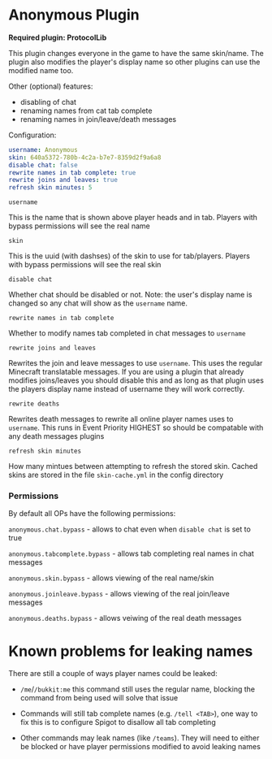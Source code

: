 # Anonymous Plugin

**Required plugin: ProtocolLib**

This plugin changes everyone in the game to have the same skin/name. The
plugin also modifies the player's display name so other plugins can use 
the modified name too.

Other (optional) features:

- disabling of chat
- renaming names from cat tab complete
- renaming names in join/leave/death messages

Configuration:

```yaml
username: Anonymous
skin: 640a5372-780b-4c2a-b7e7-8359d2f9a6a8
disable chat: false
rewrite names in tab complete: true
rewrite joins and leaves: true
refresh skin minutes: 5
```

`username`

This is the name that is shown above player heads and in tab. Players
with bypass permissions will see the real name

`skin` 

This is the uuid (with dashses) of the skin to use for tab/players.
Players with bypass permissions will see the real skin

`disable chat`

Whether chat should be disabled or not. Note: the user's display name is
changed so any chat will show as the `username` name.

`rewrite names in tab complete`

Whether to modify names tab completed in chat messages to `username`

`rewrite joins and leaves` 

Rewrites the join and leave messages to use `username`. This uses the
regular Minecraft translatable messages. If you are using a plugin that
already modifies joins/leaves you should disable this and as long as 
that plugin uses the players display name instead of username they will
work correctly.

`rewrite deaths`

Rewrites death messages to rewrite all online player names uses to 
`username`. This runs in Event Priority HIGHEST so should be compatable
with any death messages plugins

`refresh skin minutes`

How many mintues between attempting to refresh the stored skin. Cached
skins are stored in the file `skin-cache.yml` in the config directory

### Permissions

By default all OPs have the following permissions:

`anonymous.chat.bypass` - allows to chat even when `disable chat` is set
to true

`anonymous.tabcomplete.bypass` - allows tab completing real names in 
chat messages

`anonymous.skin.bypass` - allows viewing of the real name/skin

`anonymous.joinleave.bypass` - allows viewing of the real join/leave
messages

`anonymous.deaths.bypass` - allows veiwing of the real death messages

# Known problems for leaking names

There are still a couple of ways player names could be leaked:

- `/me`/`/bukkit:me` this command still uses the regular name, blocking
the command from being used will solve that issue

- Commands will still tab complete names (e.g. `/tell <TAB>`), one way
to fix this is to configure Spigot to disallow all tab completing

- Other commands may leak names (like `/teams`). They will need to 
either be blocked or have player permissions modified to avoid leaking
names